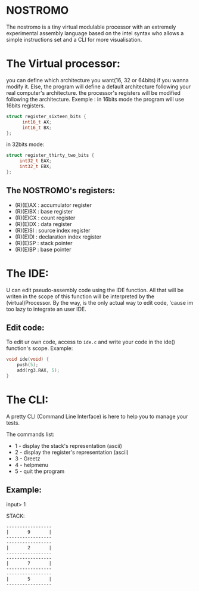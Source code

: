 # NOSTROMO
The nostromo is a tiny virtual modulable processor with an extremely experimental assembly language based on the intel syntax who allows a simple instructions set and a CLI for more visualisation.

# The Virtual processor:

you can define which architecture you want(16, 32 or 64bits) if you wanna modify it. Else, the program will define a default architecture following your real computer's architecture.
the processor's registers will be modified following the architecture.
Exemple : 
in 16bits mode the program will use 16bits registers.
```c
struct register_sixteen_bits {
      int16_t AX;
      int16_t BX;
};
``` 
 in 32bits mode:
 ```c
 struct register_thirty_two_bits {
      int32_t EAX;
      int32_t EBX;
 };
 ```
 
 ## The NOSTROMO's registers:
 * (R)(E)AX : accumulator register
 * (R)(E)BX : base register
 * (R)(E)CX : count register
 * (R)(E)DX : data register
 * (R)(E)SI : source index register
 * (R)(E)DI : declaration index register
 * (R)(E)SP : stack pointer
 * (R)(E)BP : base pointer

# The IDE:

U can edit pseudo-assembly code using the IDE function. All that will be writen in the scope of this function will be interpreted by the (virtual)Processor. By the way, is the only actual way to edit code, 'cause im too lazy to integrate an user IDE. 

## Edit code:
To edit ur own code, access to `ide.c` and write your code in the ide() function's scope.
Example:
```c
void ide(void) {
    push(5);
    add(rg3.RAX, 5);
}
```
# The CLI:

A pretty CLI (Command Line Interface) is here to help you to manage your tests.

The commands list:
* 1 - display the stack's representation (ascii)
* 2 - display the register's representation (ascii)
* 3 - Greetz
* 4 - helpmenu
* 5 - quit the program

## Example:
input> 1

STACK:
```
-----------------
|       9       |
-----------------
-----------------
|       2       |
-----------------
-----------------
|       7       |
-----------------
-----------------
|       5       |
-----------------
```
